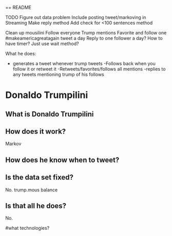 == README

TODO
Figure out data problem
Include posting tweet/markoving in Streaming
Make reply method
Add check for <100 sentences method

Clean up mousilini 
Follow everyone Trump mentions
Favorite and follow one #makeamericagreatagain tweet a day
Reply to one follower a day?
How to have timer? Just use wait method?



What he does:
- generates a tweet whenever trump tweets
-Follows back when you follow it or retweet it
-Retweets/favorites/follows all mentions
-replies to any tweets mentioning trump of his follows

# Donaldo Trumpilini
## What is Donaldo Trumpilini

## How does it work?
Markov

## How does he know when to tweet?

## Is the data set fixed?
No. trump.mous balance

## Is that all he does?
No.

#what technologies?
